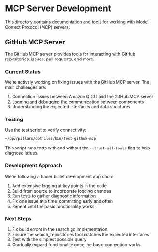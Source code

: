 # MCP Server Development

This directory contains documentation and tools for working with Model Context Protocol (MCP) servers.

## GitHub MCP Server

The GitHub MCP server provides tools for interacting with GitHub repositories, issues, pull requests, and more.

### Current Status

We're actively working on fixing issues with the GitHub MCP server. The main challenges are:

1. Connection issues between Amazon Q CLI and the GitHub MCP server
2. Logging and debugging the communication between components
3. Understanding the expected interfaces and data structures

### Testing

Use the test script to verify connectivity:

```bash
~/ppv/pillars/dotfiles/bin/test-github-mcp
```

This script runs tests with and without the `--trust-all-tools` flag to help diagnose issues.

### Development Approach

We're following a tracer bullet development approach:

1. Add extensive logging at key points in the code
2. Build from source to incorporate logging changes
3. Run tests to gather diagnostic information
4. Fix one issue at a time, committing early and often
5. Repeat until the basic functionality works

### Next Steps

1. Fix build errors in the search.go implementation
2. Ensure the search_repositories tool matches the expected interfaces
3. Test with the simplest possible query
4. Gradually expand functionality once the basic connection works
